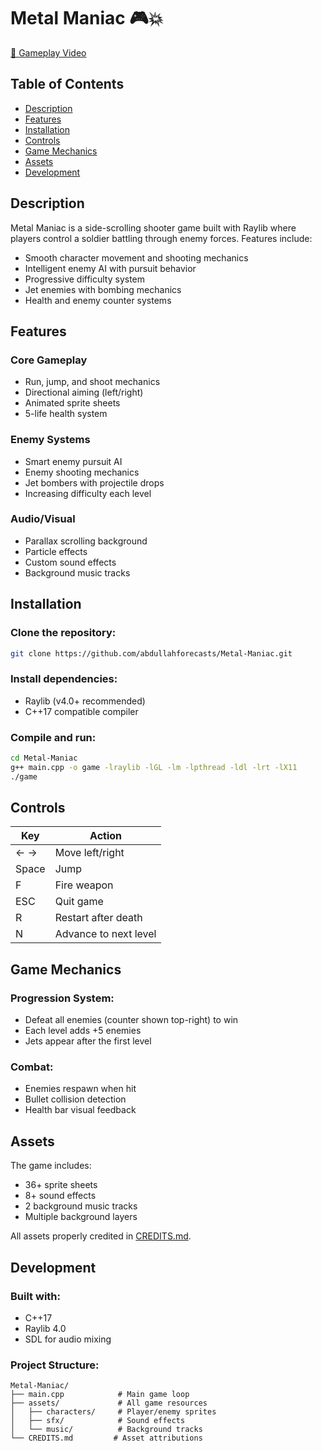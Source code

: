 # Metal Maniac 🎮💥

[🔫 Gameplay Video](https://youtube.com/shorts/h3-jmia6l1M?si=Th_7YPBnEvFB8ox4)

## Table of Contents
- [Description](#description)
- [Features](#features)
- [Installation](#installation)
- [Controls](#controls)
- [Game Mechanics](#game-mechanics)
- [Assets](#assets)
- [Development](#development)


## Description
Metal Maniac is a side-scrolling shooter game built with Raylib where players control a soldier battling through enemy forces. Features include:
- Smooth character movement and shooting mechanics
- Intelligent enemy AI with pursuit behavior
- Progressive difficulty system
- Jet enemies with bombing mechanics
- Health and enemy counter systems

## Features
### Core Gameplay
- Run, jump, and shoot mechanics
- Directional aiming (left/right)
- Animated sprite sheets
- 5-life health system

### Enemy Systems
- Smart enemy pursuit AI
- Enemy shooting mechanics
- Jet bombers with projectile drops
- Increasing difficulty each level

### Audio/Visual
- Parallax scrolling background
- Particle effects
- Custom sound effects
- Background music tracks

## Installation
### Clone the repository:
```bash
git clone https://github.com/abdullahforecasts/Metal-Maniac.git
```

### Install dependencies:
- Raylib (v4.0+ recommended)
- C++17 compatible compiler

### Compile and run:
```bash
cd Metal-Maniac
g++ main.cpp -o game -lraylib -lGL -lm -lpthread -ldl -lrt -lX11
./game
```

## Controls
| Key      | Action                |
|----------|----------------------|
| ← →  | Move left/right       |
| Space    | Jump                 |
| F        | Fire weapon          |
| ESC      | Quit game            |
| R        | Restart after death  |
| N        | Advance to next level|

## Game Mechanics
### Progression System:
- Defeat all enemies (counter shown top-right) to win
- Each level adds +5 enemies
- Jets appear after the first level

### Combat:
- Enemies respawn when hit
- Bullet collision detection
- Health bar visual feedback

## Assets
The game includes:
- 36+ sprite sheets
- 8+ sound effects
- 2 background music tracks
- Multiple background layers

All assets properly credited in [CREDITS.md](CREDITS.md).

## Development
### Built with:
- C++17
- Raylib 4.0
- SDL for audio mixing

### Project Structure:
```
Metal-Maniac/
├── main.cpp            # Main game loop
├── assets/             # All game resources
│   ├── characters/     # Player/enemy sprites
│   ├── sfx/            # Sound effects
│   └── music/          # Background tracks
└── CREDITS.md         # Asset attributions
```

